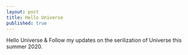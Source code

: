 ```yaml
---
layout: post
title: Hello Universe
published: true
---
```


Hello Universe
&
Follow my updates on the serilization of Universe this summer 2020.
